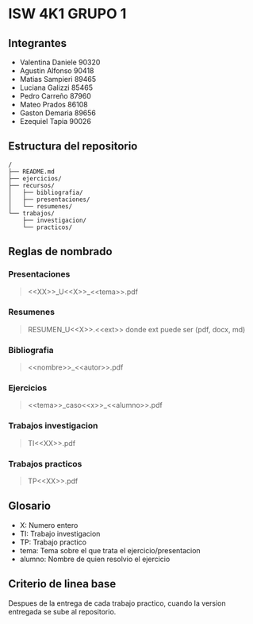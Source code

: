 # ISW 4K1 GRUPO 1

## Integrantes

- Valentina Daniele 90320
- Agustin Alfonso 90418
- Matias Sampieri 89465
- Luciana Galizzi 85465
- Pedro Carreño 87960
- Mateo Prados 86108
- Gaston Demaria 89656
- Ezequiel Tapia 90026

## Estructura del repositorio

```
/
├── README.md
├── ejercicios/
├── recursos/
│   ├── bibliografia/
│   ├── presentaciones/
│   └── resumenes/
└── trabajos/
    ├── investigacion/
    └── practicos/
```

## Reglas de nombrado

### Presentaciones
> <<XX\>>\_U<<X\>>\_<<tema\>>.pdf

### Resumenes
> RESUMEN\_U<<X\>>.<<ext\>> donde ext puede ser (pdf, docx, md)

### Bibliografia
> <<nombre\>>\_<<autor\>>.pdf

### Ejercicios
> <<tema\>>\_caso<<x\>>\_<<alumno\>>.pdf

### Trabajos investigacion
> TI<<XX\>>.pdf

### Trabajos practicos
> TP<<XX\>>.pdf


## Glosario
- X: Numero entero
- TI: Trabajo investigacion
- TP: Trabajo practico
- tema: Tema sobre el que trata el ejercicio/presentacion
- alumno: Nombre de quien resolvio el ejercicio

## Criterio de linea base

Despues de la entrega de cada trabajo practico, cuando la version entregada se sube al repositorio.